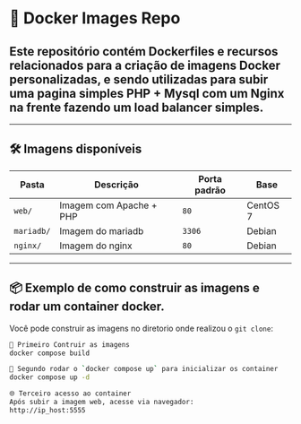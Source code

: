 # 🐳 Docker Images Repo

Este repositório contém **Dockerfiles** e recursos relacionados para a criação de imagens Docker personalizadas, e sendo utilizadas para subir uma pagina simples PHP + Mysql com um Nginx na frente fazendo um load balancer simples.
---

---

## 🛠️ Imagens disponíveis
| Pasta     | Descrição                                | Porta padrão | Base       |
|-----------|------------------------------------------|--------------|------------|
| `web/`    | Imagem com Apache + PHP                  | `80`         | CentOS 7   |
| `mariadb/`| Imagem do mariadb                        | `3306`       | Debian     |
| `nginx/`  | Imagem do nginx			       | `80`	      | Debian	   |


---

## 📦 Exemplo de como construir as imagens e rodar um container docker.

Você pode construir as imagens no diretorio onde realizou o `git clone`:

```bash
🧱 Primeiro Contruir as imagens
docker compose build

🚀 Segundo rodar o `docker compose up` para inicializar os container
docker compose up -d 

🌐 Terceiro acesso ao container
Após subir a imagem web, acesse via navegador:
http://ip_host:5555




